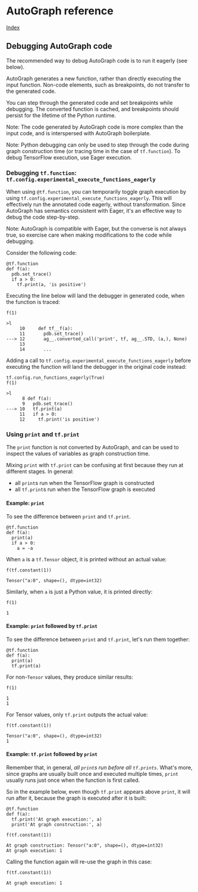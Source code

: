 # AutoGraph reference

[Index](index.md)

## Debugging AutoGraph code

The recommended way to debug AutoGraph code is to run it eagerly (see below).

AutoGraph generates a new function, rather than directly executing the input
function. Non-code elements, such as breakpoints, do not transfer to the
generated code.

You can step through the generated code and set breakpoints while debugging.
The converted function is cached, and breakpoints should persist for the
lifetime of the Python runtime.

Note: The code generated by AutoGraph code is more complex than the input code,
and is interspersed with AutoGraph boilerplate.

Note: Python debugging can only be used to step through the code during graph
construction time (or tracing time in the case of `tf.function`). To debug
TensorFlow execution, use Eager execution.

### Debugging `tf.function`: `tf.config.experimental_execute_functions_eagerly`

When using `@tf.function`, you can temporarily toggle graph execution
by using `tf.config.experimental_execute_functions_eagerly`. This will
effectively run the annotated code eagerly, without transformation.
Since AutoGraph has semantics consistent with Eager, it's an effective way to
debug the code step-by-step.

Note: AutoGraph is compatible with Eager, but the converse is not always
true, so exercise care when making modifications to the code while debugging.

Consider the following code:

```
@tf.function
def f(a):
  pdb.set_trace()
  if a > 0:
    tf.print(a, 'is positive')
```

Executing the line below will land the debugger in generated code, when the
function is traced:

```
f(1)
```

```
>l
     10     def tf__f(a):
     11       pdb.set_trace()
---> 12       ag__.converted_call('print', tf, ag__.STD, (a,), None)
     13
     14       ...
```

Adding a call to `tf.config.experimental_execute_functions_eagerly` before
executing the function will land the debugger in the original code instead:

```
tf.config.run_functions_eagerly(True)
f(1)
```

```
>l
      8 def f(a):
      9   pdb.set_trace()
---> 10   tf.print(a)
     11   if a > 0:
     12     tf.print('is positive')
```

### Using `print` and `tf.print`

The `print` function is not converted by AutoGraph, and can be used to inspect
the values of variables as graph construction time.

Mixing `print` with `tf.print` can be confusing at first because they run at
different stages. In general:

 * all `print`s run when the TensorFlow graph is constructed
 * all `tf.print`s run when the TensorFlow graph is executed

#### Example: `print`

To see the difference between `print` and `tf.print`.

```
@tf.function
def f(a):
  print(a)
  if a > 0:
    a = -a
```

When `a` is a `tf.Tensor` object, it is printed without an actual value:

```
f(tf.constant(1))
```
```
Tensor("a:0", shape=(), dtype=int32)
```

Similarly, when `a` is just a Python value, it is printed directly:

```
f(1)
```
```
1
```

#### Example: `print` followed by `tf.print`

To see the difference between `print` and `tf.print`, let's run them together:

```
@tf.function
def f(a):
  print(a)
  tf.print(a)
```

For non-`Tensor` values, they produce similar results:

```
f(1)
```
```
1
1
```

For Tensor values, only `tf.print` outputs the actual value:

```
f(tf.constant(1))
```
```
Tensor("a:0", shape=(), dtype=int32)
1
```

#### Example: `tf.print` followed by `print`

Remember that, in general, *all `print`s run before all `tf.prints`*.
What's more, since graphs are usually built once and executed multiple times,
`print` usually runs just once when the function is first called.

So in the example below, even though `tf.print` appears above `print`, it will
run after it, because the graph is executed after it is built:

```
@tf.function
def f(a):
  tf.print('At graph execution:', a)
  print('At graph construction:', a)
```

```
f(tf.constant(1))
```
```
At graph construction: Tensor("a:0", shape=(), dtype=int32)
At graph execution: 1
```

Calling the function again will re-use the graph in this case:

```
f(tf.constant(1))
```
```
At graph execution: 1
```
